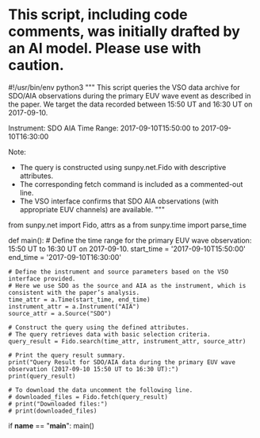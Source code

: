 # This script, including code comments, was initially drafted by an AI model. Please use with caution.

#!/usr/bin/env python3
"""
This script queries the VSO data archive for SDO/AIA observations during the primary EUV wave event
as described in the paper. We target the data recorded between 15:50 UT and 16:30 UT on 2017-09-10.

Instrument: SDO AIA
Time Range: 2017-09-10T15:50:00 to 2017-09-10T16:30:00

Note:
 - The query is constructed using sunpy.net.Fido with descriptive attributes.
 - The corresponding fetch command is included as a commented-out line.
 - The VSO interface confirms that SDO AIA observations (with appropriate EUV channels) are available.
"""

from sunpy.net import Fido, attrs as a
from sunpy.time import parse_time

def main():
    # Define the time range for the primary EUV wave observation: 15:50 UT to 16:30 UT on 2017-09-10.
    start_time = '2017-09-10T15:50:00'
    end_time = '2017-09-10T16:30:00'

    # Define the instrument and source parameters based on the VSO interface provided.
    # Here we use SDO as the source and AIA as the instrument, which is consistent with the paper’s analysis.
    time_attr = a.Time(start_time, end_time)
    instrument_attr = a.Instrument("AIA")
    source_attr = a.Source("SDO")
    
    # Construct the query using the defined attributes.
    # The query retrieves data with basic selection criteria.
    query_result = Fido.search(time_attr, instrument_attr, source_attr)
    
    # Print the query result summary.
    print("Query Result for SDO/AIA data during the primary EUV wave observation (2017-09-10 15:50 UT to 16:30 UT):")
    print(query_result)
    
    # To download the data uncomment the following line.
    # downloaded_files = Fido.fetch(query_result)
    # print("Downloaded files:")
    # print(downloaded_files)

if __name__ == "__main__":
    main()
